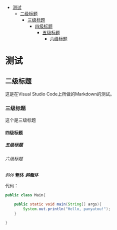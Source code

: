 
<!-- TOC -->

- [测试](#测试)
    - [二级标题](#二级标题)
        - [三级标题](#三级标题)
            - [四级标题](#四级标题)
                - [五级标题](#五级标题)
                    - [六级标题](#六级标题)

<!-- /TOC -->

# 测试

## 二级标题

这是在Visual Studio Code上所做的Markdown的测试。

### 三级标题
这个是三级标题


#### 四级标题

##### 五级标题

###### 六级标题

*斜体*
**粗体**
***斜粗体***

代码：
```java
public class Main{

    public static void main(String[] args){
        System.out.println("Hello, panyatou!");
    }

}

```

